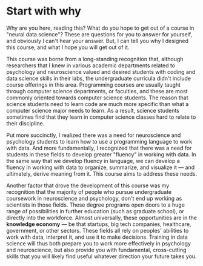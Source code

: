 # Start with why

Why are you here, reading this? What do you hope to get out of a course in "neural data science"? These are questions for you to answer for yourself, and obviously I can't hear your answer. But, I can tell you why I designed this course, and what I hope you will get out of it.

This course was borne from a long-standing recognition that, although researchers that I knew in various academic departments related to psychology and neuroscience valued and desired students with coding and data science skills in their labs, the undergraduate curricula didn't include course offerings in this area. Programming courses are usually taught through computer science departments, or faculties, and these are most commonly oriented towards computer science students. The reason that science students need to learn code are much more specific than what a computer science major needs to learn. As a result, science students sometimes find that they learn in computer science classes hard to relate to their discipline.

Put more succinctly, I realized there was a need for neuroscience and psychology students to learn how to use a programming language to work with data. And more fundamentally, I recognized that there was a need for students in these fields to develop greater "fluency" in working with data. In the same way that we develop fluency in language, we can develop a fluency in working with data to organize, summarize, and visualize it — and ultimately, derive meaning from it. This course aims to address these needs.

Another factor that drove the development of this course was my recognition that the majority of people who pursue undergraduate coursework in neuroscience and psychology, don't end up working as scientists in those fields. These degree programs open doors to a huge range of possibilities in further education (such as graduate school), or directly into the workforce. Almost universally, these opportunities are in the **knowledge economy** — be that startups, big tech companies, healthcare, government, or other sectors. These fields all rely on peoples' abilities to work with data, interpret it, and use it to make decisions. Training in data science will thus both prepare you to work more effectively in psychology and neuroscience, but also provide you with fundamental, cross-cutting skills that you will likely find useful whatever direction your future takes you. 
